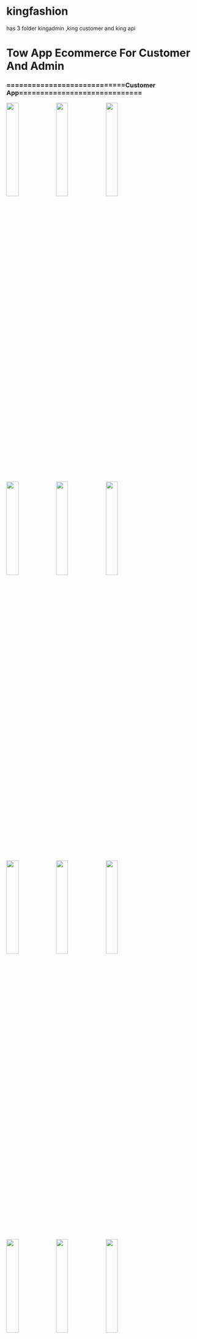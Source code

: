 # kingfashion
has 3 folder kingadmin ,king customer and king api
# Tow App Ecommerce  For Customer And Admin
###  ============================Customer App=============================
<p float="left">
  <img src="customerimage/1.png" width="25%" />
  <img src="customerimage/2.png" width="25%" />
  <img src="customerimage/3.png" width="25%" />
 
</p>
<p float="left">
    <img src="customerimage/4.png" width="25%" />
  <img src="customerimage/5.png" width="25%" />
  <img src="customerimage/6.png" width="25%" />

  
</p>

<p float="left">
    <img src="customerimage/7.png" width="25%" />
   <img src="customerimage/8.png" width="25%" />
  <img src="customerimage/9.png" width="25%" />
 
   
</p>

<p float="left">
   <img src="customerimage/10.png" width="25%" />
  <img src="customerimage/11.png" width="25%" />
  <img src="customerimage/12.png" width="25%" />
 
</p>

<p float="left">
   <img src="customerimage/13.png" width="25%" />
  <img src="customerimage/14.png" width="25%" />
  <img src="customerimage/15.png" width="25%" />
   
</p>


<p float="left">
  <img src="customerimage/16.png" width="25%" />
  <img src="customerimage/17.png" width="25%" />
  <img src="customerimage/18.png" width="25%" />
   
</p>

<p float="left">
   <img src="customerimage/19.png" width="25%" />
   <img src="customerimage/20.png" width="25%" />
   
</p>


###  ============================Admin App==============================
<p float="left">
  <img src="adminimage/1.png" width="25%" />
  <img src="adminimage/2.png" width="25%" />
  <img src="adminimage/3.png" width="25%" />
 
</p>
<p float="left">
    <img src="adminimage/4.png" width="25%" />
  <img src="adminimage/5.png" width="25%" />
  <img src="adminimage/6.png" width="25%" />

  
</p>

<p float="left">
    <img src="adminimage/7.png" width="25%" />
   <img src="adminimage/8.png" width="25%" />
  <img src="adminimage/9.png" width="25%" />
 
   
</p>

<p float="left">
   <img src="adminimage/10.png" width="25%" />
  <img src="adminimage/11.png" width="25%" />
  <img src="adminimage/12.png" width="25%" />
 
</p>

<p float="left">
   <img src="adminimage/13.png" width="25%" />
  <img src="adminimage/14.png" width="25%" />
  <img src="adminimage/15.png" width="25%" />
</p>
<p float="left">
  <img src="adminimage/16.png" width="25%" />
  <img src="adminimage/17.png" width="25%" />
  <img src="adminimage/18.png" width="25%" />   
</p>
<p float="left">
   <img src="adminimage/19.png" width="25%" />
   <img src="adminimage/20.png" width="25%" />   
   <img src="adminimage/21.png" width="25%" />
</p>

<p float="left">
  
  <img src="adminimage/22.png" width="25%" />
  <img src="adminimage/23.png" width="25%" />
 <img src="adminimage/24.png" width="25%" />
</p>

<p float="left">
   
  <img src="adminimage/25.png" width="25%" />
  <img src="adminimage/26.png" width="25%" />
   <img src="adminimage/27.png" width="25%" />
</p>
<p float="left">
 
  <img src="adminimage/28.png" width="25%" />
  <img src="adminimage/29.png" width="25%" /> 
   <img src="adminimage/30.png" width="25%" />
</p>
<p float="left">
  
   <img src="adminimage/31.png" width="25%" />  
  <img src="adminimage/32.png" width="25%" />  
</p>


 

